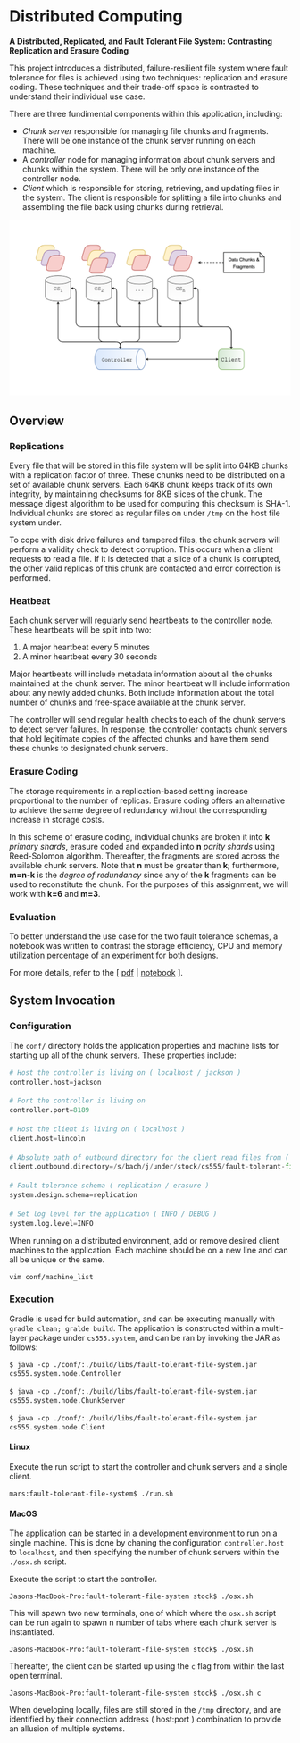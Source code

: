 # Distributed Computing

**A Distributed, Replicated, and Fault Tolerant File System: Contrasting Replication and Erasure Coding**

This project introduces a distributed, failure-resilient file system where fault tolerance for files is achieved using two techniques: replication and erasure coding. These techniques and their trade-off space is contrasted to understand their individual use case.

There are three fundimental components within this application, including:
* *Chunk server* responsible for managing file chunks and fragments. There will be one instance of the chunk server running on each machine.
* A *controller* node for managing information about chunk servers and chunks within the system. There will be only one instance of the controller node.
* *Client* which is responsible for storing, retrieving, and updating files in the system. The client is responsible for splitting a file into chunks and assembling the file back using chunks during retrieval.

![](media/architectural-design.png)

## Overview

### Replications
Every file that will be stored in this file system will be split into 64KB chunks with a replication factor of three. These chunks need to be distributed on a set of available chunk servers. Each 64KB chunk keeps track of its own integrity, by maintaining checksums for 8KB slices of the chunk. The message digest algorithm to be used for computing this checksum is SHA-1. Individual chunks are stored as regular files on under `/tmp` on the host file system under.  

To cope with disk drive failures and tampered files, the chunk servers will perform a validity check to detect corruption. This occurs when a client requests to read a file. If it is detected that a slice of a chunk is corrupted, the other valid replicas of this chunk are contacted and error correction is performed.  

### Heatbeat
Each chunk server will regularly send heartbeats to the controller node. These heartbeats will be split into two:
1. A major heartbeat every 5 minutes
2. A minor heartbeat every 30 seconds

Major heartbeats will include metadata information about all the chunks maintained at the chunk server. The minor heartbeat will include information about any newly added chunks. Both include information about the total number of chunks and free-space available at the chunk server.

The controller will send regular health checks to each of the chunk servers to detect server failures. In response, the controller contacts chunk servers that hold legitimate copies of the affected chunks and have them send these chunks to designated chunk servers.  

### Erasure Coding
The storage requirements in a replication-based setting increase proportional to the number of replicas. Erasure coding offers an alternative to achieve the same degree of redundancy without the corresponding increase in storage costs.  

In this scheme of erasure coding, individual chunks are broken it into **k** *primary shards*, erasure coded and expanded into **n** *parity shards* using Reed-Solomon algorithm. Thereafter, the fragments are stored across the available chunk servers. Note that **n** must be greater than **k**; furthermore, **m=n-k** is the *degree of redundancy* since any of the **k** fragments can be used to reconstitute the chunk. For the purposes of this assignment, we will work with **k=6** and **m=3**.  

### Evaluation

To better understand the use case for the two fault tolerance schemas, a notebook was written to contrast the storage efficiency, CPU and memory utilization percentage of an experiment for both designs.  

For more details, refer to the [ [pdf](https://github.com/stockeh/fault-tolerant-file-system/blob/master/media/Fault%20Tolerance%20Metric%20Analysis.pdf) | [notebook](https://github.com/stockeh/fault-tolerant-file-system/blob/master/media/Fault%20Tolerance%20Metric%20Analysis.ipynb) ].

## System Invocation

### Configuration
The `conf/` directory holds the application properties and machine lists for starting up all of the chunk servers. These properties include:

```python
# Host the controller is living on ( localhost / jackson )
controller.host=jackson

# Port the controller is living on
controller.port=8189

# Host the client is living on ( localhost )
client.host=lincoln

# Absolute path of outbound directory for the client read files from ( /path-to/data/ )
client.outbound.directory=/s/bach/j/under/stock/cs555/fault-tolerant-file-system/data

# Fault tolerance schema ( replication / erasure )
system.design.schema=replication

# Set log level for the application ( INFO / DEBUG )
system.log.level=INFO
```

When running on a distributed environment, add or remove desired client machines to the application. Each machine should be on a new line and can all be unique or the same.

```console
vim conf/machine_list
```

### Execution
Gradle is used for build automation, and can be executing manually with `gradle clean; gralde build`. The application is constructed within a multi-layer package under `cs555.system`, and can be ran by invoking the JAR as follows:

```console
$ java -cp ./conf/:./build/libs/fault-tolerant-file-system.jar cs555.system.node.Controller

$ java -cp ./conf/:./build/libs/fault-tolerant-file-system.jar cs555.system.node.ChunkServer

$ java -cp ./conf/:./build/libs/fault-tolerant-file-system.jar cs555.system.node.Client
```

#### Linux
Execute the run script to start the controller and chunk servers and a single client.  
```console
mars:fault-tolerant-file-system$ ./run.sh
```

#### MacOS
The application can be started in a development environment to run on a single machine. This is done by chaning the configuration `controller.host` to `localhost`, and then specifying the number of chunk servers within the `./osx.sh` script.

Execute the script to start the controller.
```console
Jasons-MacBook-Pro:fault-tolerant-file-system stock$ ./osx.sh
```

This will spawn two new terminals, one of which where the `osx.sh` script can be run again to spawn n number of tabs where each chunk server is instantiated.
```console
Jasons-MacBook-Pro:fault-tolerant-file-system stock$ ./osx.sh
```

Thereafter, the client can be started up using the `c` flag from within the last open terminal.
```console
Jasons-MacBook-Pro:fault-tolerant-file-system stock$ ./osx.sh c
```

When developing locally, files are still stored in the `/tmp` directory, and are identified by their connection address ( host:port ) combination to provide an allusion of multiple systems.
